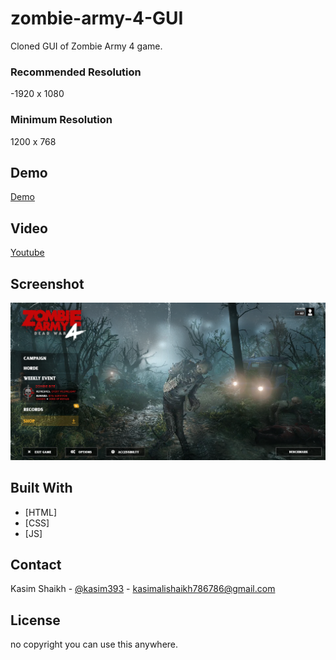 # zombie-army-4-GUI
Cloned GUI of Zombie Army 4 game.
### Recommended Resolution
-1920 x 1080
### Minimum Resolution
1200 x 768

## Demo
[Demo](https://kasim393.github.io/zombie-army-4-GUI/)

## Video
[Youtube](https://youtu.be/a0VVLepdEc0)

## Screenshot
![Sreenshot](https://raw.githubusercontent.com/kasim393/zombie-army-4-GUI/main/ss/ss.png)

## Built With
* [HTML]
* [CSS]
* [JS]

## Contact
Kasim Shaikh - [@kasim393](https://www.youtube.com/user/kasim393) - kasimalishaikh786786@gmail.com

## License
no copyright you can use this anywhere.
